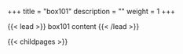+++
title = "box101"
description = ""
weight = 1
+++

{{< lead >}}
box101 content
{{< /lead >}}



{{< childpages >}}
